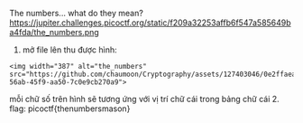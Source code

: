 The numbers... what do they mean?
https://jupiter.challenges.picoctf.org/static/f209a32253affb6f547a585649ba4fda/the_numbers.png

1. mở file lên thu được hình:
```
<img width="387" alt="the_numbers" src="https://github.com/chaumoon/Cryptography/assets/127403046/0e2ffaea-56ab-45f9-aa50-7c0e9cb270a9">
```
mỗi chữ số trên hình sẽ tương ứng với vị trí chữ cái trong bảng chữ cái 
2. flag: picoctf{thenumbersmason}
